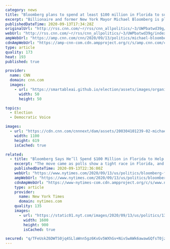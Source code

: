 ```yaml
---
category: news
title: "Bloomberg plans to spend at least $100 million in Florida to support Biden"
excerpt: "Billionaire and former New York Mayor Michael Bloomberg is planning to spend at least $100 million in the crucial battleground of Florida in support of Democratic nominee Joe Biden, a source familiar with the plans confirmed to CNN.\n    \n"
publishedDateTime: 2020-09-13T17:34:28Z
originalUrl: "http://rss.cnn.com/~r/rss/cnn_allpolitics/~3/UWPbatwd39g/index.html"
webUrl: "http://rss.cnn.com/~r/rss/cnn_allpolitics/~3/UWPbatwd39g/index.html"
ampWebUrl: "https://amp.cnn.com/cnn/2020/09/13/politics/michael-bloomberg-florida-trump/index.html"
cdnAmpWebUrl: "https://amp-cnn-com.cdn.ampproject.org/c/s/amp.cnn.com/cnn/2020/09/13/politics/michael-bloomberg-florida-trump/index.html"
type: article
quality: 173
heat: 193
published: true

provider:
  name: CNN
  domain: cnn.com
  images:
    - url: "https://smartableai.github.io/election/assets/images/organizations/cnn.com-50x50.jpg"
      width: 50
      height: 50

topics:
  - Election
  - Democratic Voice

images:
  - url: "https://cdn.cnn.com/cnnnext/dam/assets/200304101239-02-michael-bloomberg-0303-super-tease.jpg"
    width: 1100
    height: 619
    isCached: true

related:
  - title: "Bloomberg Says He’ll Spend $100 Million in Florida to Help Biden"
    excerpt: "The move came as polls show a tight race in Florida, and after criticism that the New York billionaire had not delivered on his promise to put his fortune behind defeating President Trump."
    publishedDateTime: 2020-09-13T22:36:00Z
    webUrl: "https://www.nytimes.com/2020/09/13/us/politics/bloomberg-florida-biden.html"
    ampWebUrl: "https://www.nytimes.com/2020/09/13/us/politics/bloomberg-florida-biden.amp.html"
    cdnAmpWebUrl: "https://www-nytimes-com.cdn.ampproject.org/c/s/www.nytimes.com/2020/09/13/us/politics/bloomberg-florida-biden.amp.html"
    type: article
    provider:
      name: New York Times
      domain: nytimes.com
    quality: 135
    images:
      - url: "https://static01.nyt.com/images/2020/09/13/us/politics/13bloomberg-florida/13bloomberg-florida-videoSixteenByNineJumbo1600.jpg"
        width: 1600
        height: 900
        isCached: true

secured: "q/TFeUskZ6DWTS0jq4SLlaWnn5gz6KvGv5WXhGv+NivSwAWk6awawGQfsT0jzl6A3u9zWNUMSl8jJGSC+olXRt+HtXGB1UtLX55U2zCg7ZZmJ94VQD8j3Nvlit+kbQ7DKhrlNOkwmdpHcIigfhs+s/d70Cy9AqK1EDscCPeMZiycEUpCYi3bw5OpB8hN8ONuj+MelaiMEAihpyGHfDixo16oPW552jlnvh/Szqx3v65dfvCcmZlMrIyqccvFXYBzNi3q8aah/d4RdPsl2UN3/OwdYfmOwzMIimFGu1U+yx6Fg9wPUz5uMjmpfK+64KwIZ/XXdUN7PUrAwoJd+Vr4h3U0iJXRkNQiPOH3K4gy9VA=;yhJtdAnMoeidLP0tCrWLKQ=="
---
```


